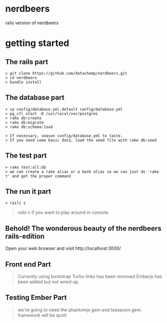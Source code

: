 nerdbeers
=========

rails version of nerdbeers

getting started
==========

## The rails part
```
> git clone https://github.com/datachomp/nerdbeers.git
> cd nerdbeers
> bundle install
```

## The database part
```
> cp config/database.yml.default config/database.yml
> pg_ctl start -D /usr/local/var/postgres
> rake db:create
> rake db:migrate
> rake db:schema:load

> If necessary, season config/database.yml to taste.
> If you need some basic data, load the seed file with rake db:seed
```

## The test part
```
> rake test:all:db
> we can create a rake alias or a bash alias so we can just do 'rake t' and get the proper command
```

## The run it part
```
> rails s
```
> rails c    if you want to play around in console.

## Behold! The wonderous beauty of the nerdbeers rails-edition
Open your web browser and visit http://localhost:3000/


## Front end Part
> Currently using  bootstrap
> Turbo links has been removed
> Emberjs has been added but not wired up.

## Testing Ember Part
> we're going to need the  phantomjs gem and  teaspoon gem. framework will be qunit 
